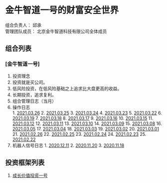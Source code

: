 # 金牛智道一号的财富安全世界
组合负责人： 邱承  
管理团队成员： 北京金牛智道科技有限公司全体成员

## 组合列表
### [金牛智道一号]
1. 投资理念    
  1. 投资就是买公司。
  2. 低风险投资，在低风险基础之上追求比大盘更高的收益。
  3. 长期投资，追求复利。
3. 组合管理日志（当月）
  1. 操作日志  
    1. [2021.03.26](组合管理/金牛智道一号/execution_log/operations/2021-03-26.md)
    2. [2021.03.25](组合管理/金牛智道一号/execution_log/operations/2021-03-25.md)
    3. [2021.03.24](组合管理/金牛智道一号/execution_log/operations/2021-03-24.md)
    4. [2021.03.23](组合管理/金牛智道一号/execution_log/operations/2021-03-23.md)
    5. [2021.03.22](组合管理/金牛智道一号/execution_log/operations/2021-03-22.md)
    6. [2021.03.19](组合管理/金牛智道一号/execution_log/operations/2021-03-19.md)
    7. [2021.03.18](组合管理/金牛智道一号/execution_log/operations/2021-03-18.md)
    8. [2021.03.17](组合管理/金牛智道一号/execution_log/operations/2021-03-17.md)
    9. [2021.03.16](组合管理/金牛智道一号/execution_log/operations/2021-03-16.md)
    10. [2021.03.15](组合管理/金牛智道一号/execution_log/operations/2021-03-15.md)
    11. [2021.03.12](组合管理/金牛智道一号/execution_log/operations/2021-03-12.md)
    12. [2021.03.11](组合管理/金牛智道一号/execution_log/operations/2021-03-11.md)
    13. [2021.03.10](组合管理/金牛智道一号/execution_log/operations/2021-03-10.md)
    14. [2021.03.09](组合管理/金牛智道一号/execution_log/operations/2021-03-09.md)
    15. [2021.03.08](组合管理/金牛智道一号/execution_log/operations/2021-03-08.md)
    16. [2021.03.05](组合管理/金牛智道一号/execution_log/operations/2021-03-05.md)
    17. [2021.03.04](组合管理/金牛智道一号/execution_log/operations/2021-03-04.md)
    18. [2021.03.03](组合管理/金牛智道一号/execution_log/operations/2021-03-03.md)
    19. [2021.03.02](组合管理/金牛智道一号/execution_log/operations/2021-03-02.md)
    20. [2021.03.01](组合管理/金牛智道一号/execution_log/operations/2021-03-01.md)
    21. [2021.02.26](组合管理/金牛智道一号/execution_log/operations/2021-02-26.md)
    22. [2021.02.25](组合管理/金牛智道一号/execution_log/operations/2021-02-25.md)
    23. [2021.02.24](组合管理/金牛智道一号/execution_log/operations/2021-02-24.md)
    24. [2021.02.23](组合管理/金牛智道一号/execution_log/operations/2021-02-23.md)
    25. [2021.02.22](组合管理/金牛智道一号/execution_log/operations/2021-02-22.md)
  4. 机器人信号日志
    1. [2020.12.11](组合管理/金牛智道一号/execution_log/robots/2020-12-11/)
    2. [2020.11.20](组合管理/金牛智道一号/execution_log/robots/2020-11-20/)
    3. [2020.11.18](组合管理/金牛智道一号/execution_log/robots/2020-11-18/)


## 投资框架列表

1. [成长价值投资一号](投资框架/成长价值投资一号/framework)

